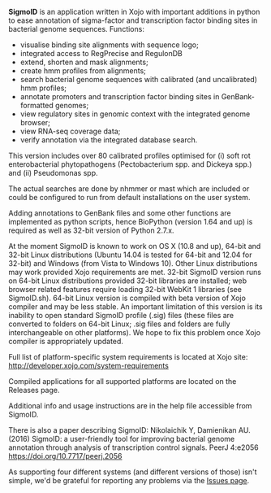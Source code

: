 __SigmoID__ is an application written in Xojo with important additions in python to ease annotation of sigma-factor and transcription factor binding sites in bacterial genome sequences.
Functions:
- visualise binding site alignments with sequence logo;
- integrated access to RegPrecise and RegulonDB
- extend, shorten and mask alignments;
- create hmm profiles from alignments;
- search bacterial genome sequences with calibrated (and uncalibrated) hmm profiles;
- annotate promoters and transcription factor binding sites in GenBank-formatted genomes;
- view regulatory sites in genomic context with the integrated genome browser;
- view RNA-seq coverage data;
- verify annotation via the integrated database search.

This version includes over 80 calibrated profiles optimised for (i) soft rot enterobacterial phytopathogens (Pectobacterium spp. and Dickeya spp.) and (ii) Pseudomonas spp.

The actual searches are done by nhmmer or mast which are included or could be configured to run from default installations on the user system.

Adding annotations to GenBank files and some other functions are implemented as python scripts, hence BioPython (version 1.64 and up) is required as well as 32-bit version of Python 2.7.x.

At the moment SigmoID is known to work on OS X (10.8 and up), 64-bit and 32-bit Linux distributions (Ubuntu 14.04 is tested for 64-bit and 12.04 for 32-bit) and Windows (from Vista to Windows 10). Other Linux distributions may work provided Xojo requirements are met. 32-bit SigmoID version runs on 64-bit Linux distributions provided 32-bit libraries are installed; web browser related features require loading 32-bit WebKit 1 libraries (see SigmoID.sh). 64-bit Linux version is compiled with beta version of Xojo compiler and may be less stable. An important limitation of this version is its inability to open standard SigmoID profile (.sig) files (these files are converted to folders on 64-bit Linux; .sig files and folders are fully interchangeable on other platforms). We hope to fix this problem once Xojo compiler is appropriately updated.      

Full list of platform-specific system requirements is located at Xojo site: http://developer.xojo.com/system-requirements 

Compiled applications for all supported platforms are located on the Releases page.

Additional info and usage instructions are in the help file accessible from SigmoID.

There is also a paper describing SigmoID:
Nikolaichik Y, Damienikan AU. (2016) SigmoID: a user-friendly tool for improving bacterial genome annotation through analysis of transcription control signals. PeerJ 4:e2056 https://doi.org/10.7717/peerj.2056

As supporting four different systems (and different versions of those) isn't simple, we'd be grateful for reporting any problems via the [Issues page](https://github.com/nikolaichik/SigmoID/issues).
